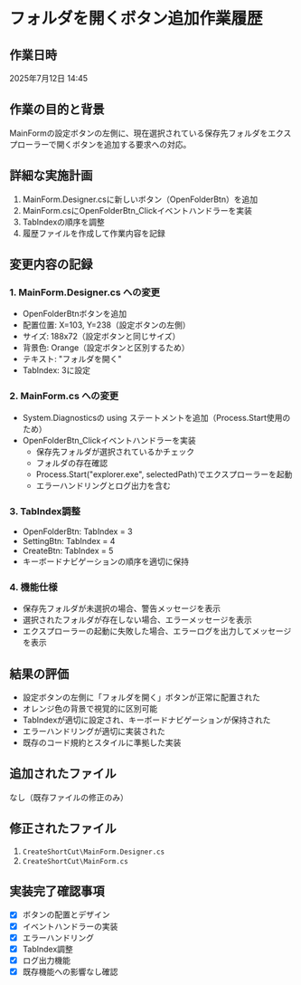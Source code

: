 # フォルダを開くボタン追加作業履歴

## 作業日時
2025年7月12日 14:45

## 作業の目的と背景
MainFormの設定ボタンの左側に、現在選択されている保存先フォルダをエクスプローラーで開くボタンを追加する要求への対応。

## 詳細な実施計画
1. MainForm.Designer.csに新しいボタン（OpenFolderBtn）を追加
2. MainForm.csにOpenFolderBtn_Clickイベントハンドラーを実装
3. TabIndexの順序を調整
4. 履歴ファイルを作成して作業内容を記録

## 変更内容の記録

### 1. MainForm.Designer.cs への変更
- OpenFolderBtnボタンを追加
- 配置位置: X=103, Y=238（設定ボタンの左側）
- サイズ: 188x72（設定ボタンと同じサイズ）
- 背景色: Orange（設定ボタンと区別するため）
- テキスト: "フォルダを開く"
- TabIndex: 3に設定

### 2. MainForm.cs への変更
- System.Diagnosticsの using ステートメントを追加（Process.Start使用のため）
- OpenFolderBtn_Clickイベントハンドラーを実装
  - 保存先フォルダが選択されているかチェック
  - フォルダの存在確認
  - Process.Start("explorer.exe", selectedPath)でエクスプローラーを起動
  - エラーハンドリングとログ出力を含む

### 3. TabIndex調整
- OpenFolderBtn: TabIndex = 3
- SettingBtn: TabIndex = 4
- CreateBtn: TabIndex = 5
- キーボードナビゲーションの順序を適切に保持

### 4. 機能仕様
- 保存先フォルダが未選択の場合、警告メッセージを表示
- 選択されたフォルダが存在しない場合、エラーメッセージを表示
- エクスプローラーの起動に失敗した場合、エラーログを出力してメッセージを表示

## 結果の評価
- 設定ボタンの左側に「フォルダを開く」ボタンが正常に配置された
- オレンジ色の背景で視覚的に区別可能
- TabIndexが適切に設定され、キーボードナビゲーションが保持された
- エラーハンドリングが適切に実装された
- 既存のコード規約とスタイルに準拠した実装

## 追加されたファイル
なし（既存ファイルの修正のみ）

## 修正されたファイル
1. `CreateShortCut\MainForm.Designer.cs`
2. `CreateShortCut\MainForm.cs`

## 実装完了確認事項
- [x] ボタンの配置とデザイン
- [x] イベントハンドラーの実装  
- [x] エラーハンドリング
- [x] TabIndex調整
- [x] ログ出力機能
- [x] 既存機能への影響なし確認